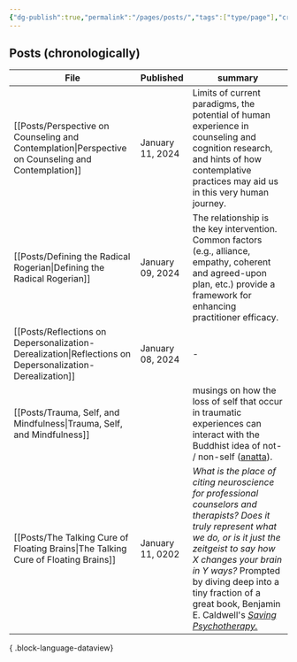 ```yaml
---
{"dg-publish":true,"permalink":"/pages/posts/","tags":["type/page"],"created":"2024-01-09T11:23:10.810-08:00","updated":"2024-01-11T11:24:16.000-08:00"}
---
```


## Posts (chronologically)
| File                                                                                                        | Published        | summary                                                                                                                                                                                                                                                                                                            |
| ----------------------------------------------------------------------------------------------------------- | ---------------- | ------------------------------------------------------------------------------------------------------------------------------------------------------------------------------------------------------------------------------------------------------------------------------------------------------------------ |
| [[Posts/Perspective on Counseling and Contemplation\|Perspective on Counseling and Contemplation]]       | January 11, 2024 | Limits of current paradigms, the potential of human experience in counseling and cognition research, and hints of how contemplative practices may aid us in this very human journey.                                                                                                                               |
| [[Posts/Defining the Radical Rogerian\|Defining the Radical Rogerian]]                                   | January 09, 2024 | The relationship is the key intervention. Common factors (e.g., alliance, empathy, coherent and agreed-upon plan, etc.) provide a framework for enhancing practitioner efficacy.                                                                                                                                   |
| [[Posts/Reflections on Depersonalization-Derealization\|Reflections on Depersonalization-Derealization]] | January 08, 2024 | \-                                                                                                                                                                                                                                                                                                                 |
| [[Posts/Trauma, Self, and Mindfulness\|Trauma, Self, and Mindfulness]]                                   |                  | musings on how the loss of self that occur in traumatic experiences can interact with the Buddhist idea of not- / non-self ([anatta](https://www.blogger.com/u/1/blog/post/edit/7448175482537401591/5695876508634988498#)).                                                                                        |
| [[Posts/The Talking Cure of Floating Brains\|The Talking Cure of Floating Brains]]                       | January 11, 0202 | _What is the place of citing neuroscience for professional counselors and therapists? Does it truly represent what we do, or is it just the zeitgeist to say how X changes your brain in Y ways?_ Prompted by diving deep into a tiny fraction of a great book, Benjamin E. Caldwell's [_Saving Psychotherapy._]() |

{ .block-language-dataview}
